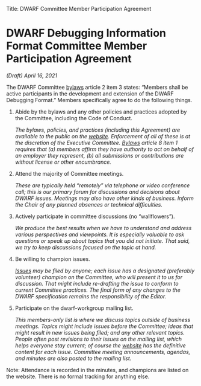 Title: DWARF Committee Member Participation Agreement

# DWARF Debugging Information Format Committee Member Participation Agreement

*(Draft) April 16, 2021*

The DWARF Committee [bylaws](bylaws.html) article 2 item 3 states:
“Members shall be active participants in the development and extension
of the DWARF Debugging Format.” Members specifically agree to do the
following things.

1.  Abide by the bylaws and any other policies and practices adopted
    by the Committee, including the Code of Conduct.
   
    _The bylaws, policies, and practices (including this Agreement) are
    available to the public on the [website](index.html). Enforcement of
    all of these is at the discretion of the Executive Committee.
    [Bylaws](bylaws.html) article 8 item 1 requires that (a) members
    affirm they have authority to act on behalf of an employer they
    represent, (b) all submissions or contributions are without license
    or other encumbrance._

2.  Attend the majority of Committee meetings.

    _These are typically held “remotely” via telephone or video conference
    call; this is our primary forum for discussions and decisions about
    DWARF issues. Meetings may also have other kinds of business. Inform
    the Chair of any planned absences or technical difficulties._

3.  Actively participate in committee discussions (no “wallflowers”).

    _We produce the best results when we have to understand and address
    various perspectives and viewpoints. It is especially valuable to ask
    questions or speak up about topics that you did not initiate. That
    said, we try to keep discussions focused on the topic at hand._

4.  Be willing to champion issues.

    _[Issues](issues.html) may be filed by anyone; each issue has a
    designated (preferably volunteer) champion on the Committee, who will
    present it to us for discussion. That might include re-drafting the
    issue to conform to current Committee practices. The final form of
    any changes to the DWARF specification remains the responsibility of
    the Editor._

5.  Participate on the dwarf-workgroup mailing list.

    _This members-only list is where we discuss topics outside of business
    meetings. Topics might include issues before the Committee; ideas
    that might result in new issues being filed; and any other relevant
    topics. People often post revisions to their issues on the mailing
    list, which helps everyone stay current; of course the
    [website](index.html) has the definitive content for each issue.
    Committee meeting announcements, agendas, and minutes are also posted
    to the mailing list._

Note: Attendance is recorded in the minutes, and champions are listed on
the website. There is no formal tracking for anything else.
